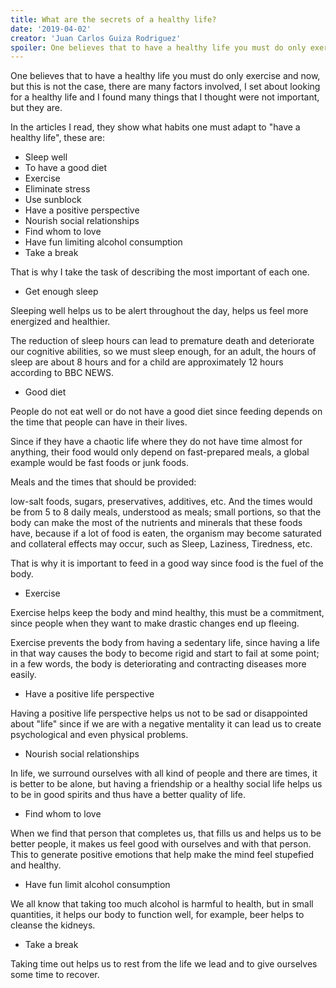 ```yaml
---
title: What are the secrets of a healthy life?
date: '2019-04-02'
creator: 'Juan Carlos Guiza Rodriguez'
spoiler: One believes that to have a healthy life you must do only exercise and now, but this is not the case, there are many factors involved, I set about looking for a healthy life and I found many things that I thought were not important, but they are. 
---
```


One believes that to have a healthy life you must do only exercise and now, but this is not the case, there are many factors involved, I set about looking for a healthy life and I found many things that I thought were not important, but they are.

In the articles I read, they show what habits one must adapt to "have a healthy life", these are:

- Sleep well
- To have a good diet
- Exercise
- Eliminate stress
- Use sunblock
- Have a positive perspective
- Nourish social relationships
- Find whom to love
- Have fun limiting alcohol consumption
- Take a break

That is why I take the task of describing the most important of each one.

- Get enough sleep

Sleeping well helps us to be alert throughout the day, helps us feel more energized and healthier.

The reduction of sleep hours can lead to premature death and deteriorate our cognitive abilities, so we must sleep enough, for an adult, the hours of sleep are about 8 hours and for a child are approximately 12 hours according to BBC NEWS.

- Good diet

People do not eat well or do not have a good diet since feeding depends on the time that people can have in their lives.

Since if they have a chaotic life where they do not have time almost for anything, their food would only depend on fast-prepared meals, a global example would be fast foods or junk foods.

Meals and the times that should be provided:

low-salt foods, sugars, preservatives, additives, etc. And the times would be from 5 to 8 daily meals, understood as meals; small portions, so that the body can make the most of the nutrients and minerals that these foods have, because if a lot of food is eaten, the organism may become saturated and collateral effects may occur, such as Sleep, Laziness, Tiredness, etc.

That is why it is important to feed in a good way since food is the fuel of the body.

- Exercise

Exercise helps keep the body and mind healthy, this must be a commitment, since people when they want to make drastic changes end up fleeing.

Exercise prevents the body from having a sedentary life, since having a life in that way causes the body to become rigid and start to fail at some point; in a few words, the body is deteriorating and contracting diseases more easily.

- Have a positive life perspective

Having a positive life perspective helps us not to be sad or disappointed about "life" since if we are with a negative mentality it can lead us to create psychological and even physical problems.

- Nourish social relationships

In life, we surround ourselves with all kind of people and there are times, it is better to be alone, but having a friendship or a healthy social life helps us to be in good spirits and thus have a better quality of life.

- Find whom to love

When we find that person that completes us, that fills us and helps us to be better people, it makes us feel good with ourselves and with that person. This to generate positive emotions that help make the mind feel stupefied and healthy.

- Have fun limit alcohol consumption

We all know that taking too much alcohol is harmful to health, but in small quantities, it helps our body to function well, for example, beer helps to cleanse the kidneys.

- Take a break

Taking time out helps us to rest from the life we lead and to give ourselves some time to recover.